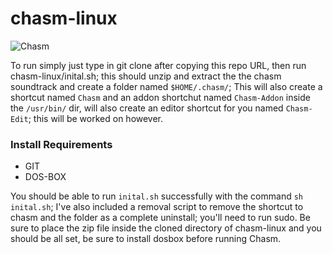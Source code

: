 # chasm-linux

![Chasm](https://1.bp.blogspot.com/-7FgPZxq5ZNI/V81bh90o30I/AAAAAAAAE-w/B8xDIpY-4P885wxxZH1LnZKuanC8kIjHgCPcB/s1600/Chasm.jpg)

To run simply just type in git clone after copying this repo URL, then run chasm-linux/inital.sh; this should unzip and extract the the chasm soundtrack and create a folder named `$HOME/.chasm/`; This will also create a shortcut named `Chasm` and an addon shortchut named `Chasm-Addon` inside the `/usr/bin/` dir, will also create an editor shortcut for you named `Chasm-Edit`; this will be worked on however.

### Install Requirements

* GIT
* DOS-BOX

You should be able to run `inital.sh` successfully with the command `sh inital.sh`; I've also included a removal script to remove the shortcut to 
chasm and the folder as a complete uninstall; you'll need to run sudo. Be sure to place the zip file inside 
the cloned directory of chasm-linux and you should be all set, be sure to install dosbox before running 
Chasm.
